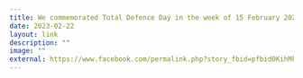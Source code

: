 ```yaml
---
title: We commemorated Total Defence Day in the week of 15 February 2023
date: 2023-02-22
layout: link
description: ""
image: ""
external: https://www.facebook.com/permalink.php?story_fbid=pfbid0KihMkAd2rcwz3eXJraxQA9sbUw2MkVLe42ACPSAvVatRxKVf4UNKP5DEm2kH7LAnl&id=100063501596910&__cft__[0]=AZUO-hBgdwDjLeclsYMIOGALJJ_TQPUc4OrCNea0KjGh5fI7zZ041_KXfwgqocjlISmXodcH7iY2JwAqN3_GjUeQJgfwVudjz_kgl0lFs-AHkZxLAjSi63b7Z7eWT-TGycornI1eX3wLOL3D6MrmRFdpcFKx8InAxads5yvvzkYONclAUmBxyjSBr3zyffqrFYhVzRlOrFgEvPeesinTFIi7&__tn__=%2CO%2CP-R
---
```


